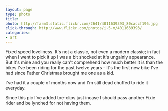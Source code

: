 ```yaml
---
layout: page
type: photo
title: 
photo: http://farm3.static.flickr.com/2641/4011639393_80caccf196.jpg
click-through: http://www.flickr.com/photos/i-5-m/4011639393/
categories: 
- art
---
```

Fixed speed loveliness. It's not a classic, not even a modern classic; in fact when I went to pick it up I was a bit shocked at it's ungainly appearance. But it's mine and you really can't comprehend how much better it is than the bikes I've been riding for the past twelve years - It's the first new bike I've had since Father Christmas brought me one as a kid. 

I've had it a couple of months now and I'm still dead chuffed to ride it everyday.

Since this pic I've added toe-clips just incase I should pass another Fixie rider and be lynched for not having them.  
